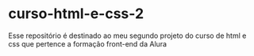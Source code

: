 # curso-html-e-css-2
Esse repositório é destinado ao meu segundo projeto do curso de html e css que pertence a formação  front-end da Alura
